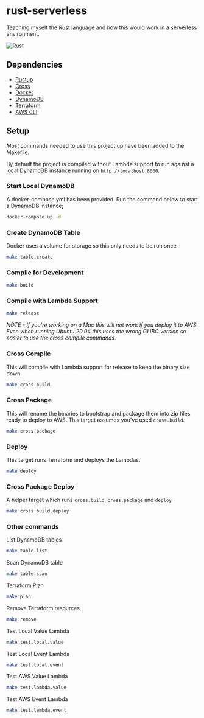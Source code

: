 # rust-serverless
Teaching myself the Rust language and how this would work in a serverless environment.

![Rust](https://github.com/ederoyd46/rust-serverless/workflows/Rust/badge.svg)

## Dependencies
- [Rustup](https://rustup.rs/)
- [Cross](https://crates.io/crates/cross)
- [Docker](https://www.docker.com/)
- [DynamoDB](https://aws.amazon.com/dynamodb/)
- [Terraform](https://www.terraform.io/)
- [AWS CLI](https://aws.amazon.com/cli/)

## Setup
_Most_ commands needed to use this project up have been added to the Makefile.

By default the project is compiled without Lambda support to run against a local DynamoDB instance running on `http://localhost:8000`. 

### Start Local DynamoDB
A docker-compose.yml has been provided. Run the command below to start a DynamoDB instance;

```sh
docker-compose up -d
```

### Create DynamoDB Table

Docker uses a volume for storage so this only needs to be run once

```sh
make table.create
```

### Compile for Development

```sh
make build
```

### Compile with Lambda Support

```sh
make release
```
_NOTE - If you're working on a Mac this will not work if you deploy it to AWS. Even when running Ubuntu 20.04 this uses the wrong GLIBC version so easier to use the cross compile commands._

### Cross Compile
This will compile with Lambda support for release to keep the binary size down.

```sh
make cross.build
```

### Cross Package
This will rename the binaries to bootstrap and package them into zip files ready to deploy to AWS. This target assumes you've used `cross.build`.

```sh
make cross.package
```

### Deploy
This target runs Terraform and deploys the Lambdas.

```sh
make deploy
```

### Cross Package Deploy
A helper target which runs `cross.build`, `cross.package` and `deploy`

```sh
make cross.build.deploy
```

### Other commands
List DynamoDB tables

```sh
make table.list
```

Scan DynamoDB table
```sh
make table.scan
```

Terraform Plan
```sh
make plan
```

Remove Terraform resources

```sh
make remove
```

Test Local Value Lambda
```sh
make test.local.value
```

Test Local Event Lambda
```sh
make test.local.event
```

Test AWS Value Lambda
```sh
make test.lambda.value
```


Test AWS Event Lambda
```sh
make test.lambda.event
```